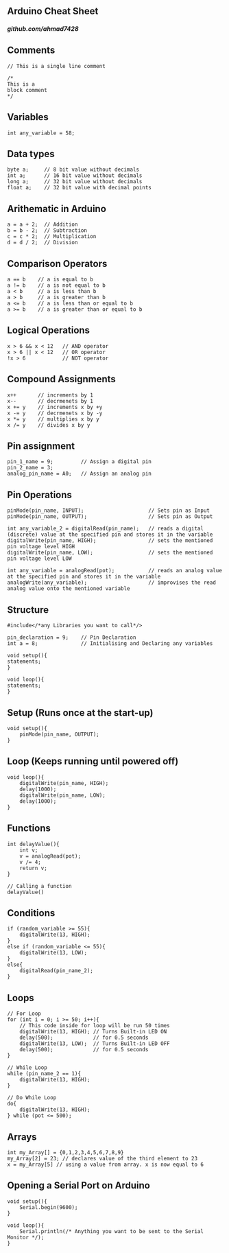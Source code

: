 ## Arduino Cheat Sheet
##### github.com/ahmad7428

## Comments
```
// This is a single line comment

/*
This is a
block comment
*/
```
## Variables
```
int any_variable = 58;
```
## Data types
```
byte a;		// 8 bit value without decimals
int a;		// 16 bit value without decimals
long a;		// 32 bit value without decimals
float a;	// 32 bit value with decimal points
```
## Arithematic in Arduino 
```
a = a + 2;	// Addition
b = b - 2;	// Subtraction
c = c * 2;	// Multiplication
d = d / 2;	// Division
```
## Comparison Operators
```
a == b 	  // a is equal to b
a != b 	  // a is not equal to b
a < b 	  // a is less than b
a > b 	  // a is greater than b
a <= b 	  // a is less than or equal to b
a >= b 	  // a is greater than or equal to b
```
## Logical Operations
```
x > 6 && x < 12   // AND operator
x > 6 || x < 12   // OR operator
!x > 6            // NOT operator
```
## Compound Assignments
```
x++       // increments by 1
x--       // decrmenets by 1
x += y 	  // increments x by +y
x -= y 	  // decrmenets x by -y
x *= y 	  // multiplies x by y
x /= y 	  // divides x by y
```
## Pin assignment
```
pin_1_name = 9;         // Assign a digital pin
pin_2_name = 3;
analog_pin_name = A0;   // Assign an analog pin
```
## Pin Operations
```
pinMode(pin_name, INPUT);                     // Sets pin as Input
pinMode(pin_name, OUTPUT);                    // Sets pin as Output

int any_variable_2 = digitalRead(pin_name);   // reads a digital (discrete) value at the specified pin and stores it in the variable
digitalWrite(pin_name, HIGH);                 // sets the mentioned pin voltage level HIGH
digitalWrite(pin_name, LOW);                  // sets the mentioned pin voltage level LOW

int any_variable = analogRead(pot);           // reads an analog value at the specified pin and stores it in the variable
analogWrite(any_variable);                    // improvises the read analog value onto the mentioned variable
```
## Structure
```
#include</*any Libraries you want to call*/>

pin_declaration = 9;    // Pin Declaration
int a = 8;              // Initialising and Declaring any variables

void setup(){
statements;
}

void loop(){
statements;
}
```
## Setup (Runs once at the start-up)
```
void setup(){
	pinMode(pin_name, OUTPUT);
}
```
## Loop (Keeps running until powered off)
```
void loop(){
	digitalWrite(pin_name, HIGH);
	delay(1000);
	digitalWrite(pin_name, LOW);
	delay(1000);
}
```
## Functions
```
int delayValue(){
	int v;
	v = analogRead(pot);
	v /= 4;
	return v;
}

// Calling a function
delayValue()
```
## Conditions
```
if (random_variable >= 55){
	digitalWrite(13, HIGH);
}
else if (random_variable <= 55){
	digitalWrite(13, LOW);
}
else{
	digitalRead(pin_name_2);
}
```
## Loops
```
// For Loop
for (int i = 0; i >= 50; i++){
	// This code inside for loop will be run 50 times
	digitalWrite(13, HIGH); // Turns Built-in LED ON
	delay(500);				// for 0.5 seconds
	digitalWrite(13, LOW);  // Turns Built-in LED OFF
	delay(500);				// for 0.5 seconds
}

// While Loop
while (pin_name_2 == 1){
	digitalWrite(13, HIGH);
}

// Do While Loop
do{
	digitalWrite(13, HIGH);
} while (pot <= 500);
```
## Arrays
```
int my_Array[] = {0,1,2,3,4,5,6,7,8,9}
my_Array[2] = 23; // declares value of the third element to 23
x = my_Array[5] // using a value from array. x is now equal to 6
```
## Opening a Serial Port on Arduino
```
void setup(){
	Serial.begin(9600);
}

void loop(){
	Serial.println(/* Anything you want to be sent to the Serial Monitor */);
}
```
